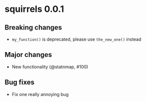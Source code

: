 # squirrels 0.0.1

## Breaking changes

- `my_function()` is deprecated, please use `the_new_one()` instead

## Major changes

- New functionality (@statnmap, #100)

## Bug fixes

- Fix one really annoying bug
